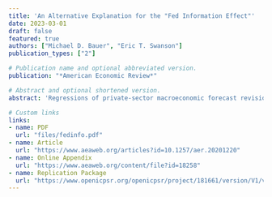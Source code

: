 ```yaml
---
title: 'An Alternative Explanation for the "Fed Information Effect"'
date: 2023-03-01
draft: false
featured: true
authors: ["Michael D. Bauer", "Eric T. Swanson"]
publication_types: ["2"]

# Publication name and optional abbreviated version.
publication: "*American Economic Review*"

# Abstract and optional shortened version.
abstract: 'Regressions of private-sector macroeconomic forecast revisions on monetary policy surprises often produce coefficients with signs opposite to standard macroeconomic models.  The "Fed information effect" argues these puzzling results are due to monetary policy surprises revealing Fed private information.  We show they are also consistent with a "Fed response to news" channel, where both the Fed and professional forecasters respond to incoming economic news.  We present new evidence challenging the Fed information effect and supporting the Fed response to news channel, including: regressions that control for economic news, our own survey of professional forecasters, and financial market responses to FOMC announcements.'

# Custom links
links:
- name: PDF
  url: "files/fedinfo.pdf"
- name: Article
  url: "https://www.aeaweb.org/articles?id=10.1257/aer.20201220"
- name: Online Appendix
  url: "https://www.aeaweb.org/content/file?id=18258"
- name: Replication Package
  url: "https://www.openicpsr.org/openicpsr/project/181661/version/V1/view"
---
```

